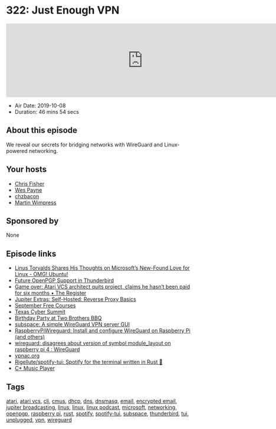 # 322: Just Enough VPN

<iframe src="https://player.fireside.fm/v2/RUkczH-V+pQcKXREh?theme=dark" width="740" height="200" frameborder="0" scrolling="no"></iframe>

* Air Date: 2019-10-08
* Duration: 46 mins 54 secs

## About this episode

We reveal our secrets for bridging networks with WireGuard and Linux-powered networking.

## Your hosts
* [Chris Fisher](https://linuxunplugged.com/hosts/chrislas)
* [Wes Payne](https://linuxunplugged.com/hosts/wes)
* [chzbacon](https://linuxunplugged.com/hosts/chzbacon)
* [Martin Wimpress](https://linuxunplugged.com/guests/martinwimpress)

## Sponsored by

None



## Episode links

  * [Linus Torvalds Shares His Thoughts on Microsoft’s New-Found Love for Linux - OMG! Ubuntu!](https://www.omgubuntu.co.uk/2019/10/linus-torvalds-doesnt-think-microsoft-is-out-to-hijack-linux "Linus Torvalds Shares His Thoughts on Microsoft’s New-Found Love for Linux - OMG! Ubuntu!")
  * [Future OpenPGP Support in Thunderbird](https://lists.gnupg.org/pipermail/gnupg-users/2019-October/062782.html "Future OpenPGP Support in Thunderbird")
  * [Game over: Atari VCS architect quits project, claims he hasn’t been paid for six months • The Register](https://www.theregister.co.uk/2019/10/08/atari_architect_quits/ "Game over: Atari VCS architect quits project, claims he hasn’t been paid for six months • The Register")
  * [Jupiter Extras: Self-Hosted: Reverse Proxy Basics](https://extras.show/19 "Jupiter Extras: Self-Hosted: Reverse Proxy Basics")
  * [September Free Courses](https://linuxacademy.com/blog/uncategorized/free-courses-at-linux-academy-september-2019/ "September Free Courses")
  * [Texas Cyber Summit](https://www.texascybersummit.org/ "Texas Cyber Summit")
  * [Birthday Party at Two Brothers BBQ](https://www.meetup.com/jupiterbroadcasting/events/262984590/ "Birthday Party at Two Brothers BBQ")
  * [subspace: A simple WireGuard VPN server GUI](https://github.com/subspacecloud/subspace "subspace: A simple WireGuard VPN server GUI")
  * [RaspberryPiWireguard: Install and configure WireGuard on Raspberry Pi (and others)](https://github.com/adrianmihalko/raspberrypiwireguard "RaspberryPiWireguard: Install and configure WireGuard on Raspberry Pi \(and others\)")
  * [wireguard: disagrees about version of symbol module_layout on raspberry pi 4 : WireGuard](https://www.reddit.com/r/WireGuard/comments/cp29qv/wireguard_disagrees_about_version_of_symbol/ "wireguard: disagrees about version of symbol module_layout on raspberry pi 4 : WireGuard")
  * [vpnac.org](http://vpnac.org "vpnac.org")
  * [Rigellute/spotify-tui: Spotify for the terminal written in Rust 🚀](https://github.com/Rigellute/spotify-tui "Rigellute/spotify-tui: Spotify for the terminal written in Rust 🚀")
  * [C* Music Player](https://cmus.github.io/ "C* Music Player")



## Tags

[atari](https://linuxunplugged.com/tags/atari), [atari vcs](https://linuxunplugged.com/tags/atari%20vcs), [cli](https://linuxunplugged.com/tags/cli), [cmus](https://linuxunplugged.com/tags/cmus), [dhcp](https://linuxunplugged.com/tags/dhcp), [dns](https://linuxunplugged.com/tags/dns), [dnsmasq](https://linuxunplugged.com/tags/dnsmasq), [email](https://linuxunplugged.com/tags/email), [encrypted email](https://linuxunplugged.com/tags/encrypted%20email), [jupiter broadcasting](https://linuxunplugged.com/tags/jupiter%20broadcasting), [linus](https://linuxunplugged.com/tags/linus), [linux](https://linuxunplugged.com/tags/linux), [linux podcast](https://linuxunplugged.com/tags/linux%20podcast), [microsoft](https://linuxunplugged.com/tags/microsoft), [networking](https://linuxunplugged.com/tags/networking), [openpgp](https://linuxunplugged.com/tags/openpgp), [raspberry pi](https://linuxunplugged.com/tags/raspberry%20pi), [rust](https://linuxunplugged.com/tags/rust), [spotify](https://linuxunplugged.com/tags/spotify), [spotify-tui](https://linuxunplugged.com/tags/spotify-tui), [subspace](https://linuxunplugged.com/tags/subspace), [thunderbird](https://linuxunplugged.com/tags/thunderbird), [tui](https://linuxunplugged.com/tags/tui), [unplugged](https://linuxunplugged.com/tags/unplugged), [vpn](https://linuxunplugged.com/tags/vpn), [wireguard](https://linuxunplugged.com/tags/wireguard)